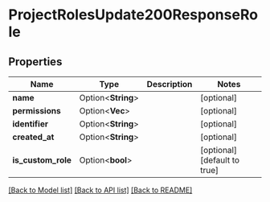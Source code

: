 # ProjectRolesUpdate200ResponseRole

## Properties

Name | Type | Description | Notes
------------ | ------------- | ------------- | -------------
**name** | Option<**String**> |  | [optional]
**permissions** | Option<**Vec<String>**> |  | [optional]
**identifier** | Option<**String**> |  | [optional]
**created_at** | Option<**String**> |  | [optional]
**is_custom_role** | Option<**bool**> |  | [optional][default to true]

[[Back to Model list]](../README.md#documentation-for-models) [[Back to API list]](../README.md#documentation-for-api-endpoints) [[Back to README]](../README.md)


